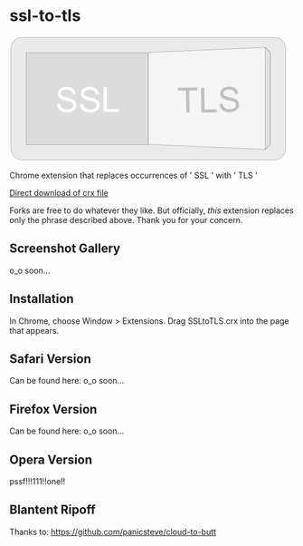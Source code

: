 ssl-to-tls
=============

![](logo.png)

Chrome extension that replaces occurrences of ' SSL ' with ' TLS '

[Direct download of crx file](https://github.com/rimhoffd/ssl-to-tls/blob/master/SSLtoTLS.crx?raw=true)

Forks are free to do whatever they like.  But officially, _this_ extension replaces only the phrase described above. Thank you for your concern.

Screenshot Gallery
------------------

o_o soon...

Installation
------------

In Chrome, choose Window > Extensions.  Drag SSLtoTLS.crx into the page that appears.

Safari Version
--------------

Can be found here: o_o soon...

Firefox Version
---------------

Can be found here: o_o soon...


Opera Version
---------------

pssf!!!111!!one!!

Blantent Ripoff
---------------
Thanks to:
https://github.com/panicsteve/cloud-to-butt
